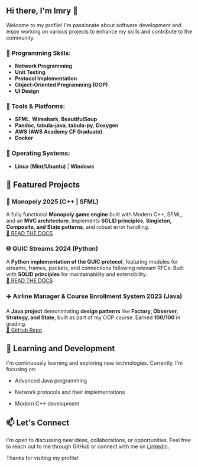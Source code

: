 ## Hi there, I'm Imry 👋

Welcome to my profile!
I'm passionate about software development and enjoy working on various projects to enhance my skills and contribute to the community.

### 🔹 Programming Skills:
- **Network Programming**
- **Unit Testing**
- **Protocol Implementation**
- **Object-Oriented Programming (OOP)**
- **UI Design**

### 🔹 Tools & Platforms:
- **SFML**, **Wireshark**, **BeautifulSoup**
- **Pandoc**, **tabula-java**, **tabula-py**, **Doxygen**
- **AWS (AWS Academy CF Graduate)**
- **Docker**

### 🔹 Operating Systems:
- **Linux (Mint/Ubuntu)** | **Windows**
  
## 🔭 Featured Projects
### 🎲 **Monopoly 2025** (C++ | SFML)  
A fully functional **Monopoly game engine** built with Modern C++, SFML, and an **MVC architecture**. Implements **SOLID principles**, **Singleton, Composite, and State patterns**, and robust error handling.  
[🔗 READ THE DOCS](https://imrum.github.io/cpponopoly/html/)

### 🌐 **QUIC Streams 2024** (Python)  
A **Python implementation of the QUIC protocol**, featuring modules for streams, frames, packets, and connections following relevant RFCs. Built with **SOLID principles** for maintainability and extensibility.  
[🔗 READ THE DOCS](https://imrum.github.io/auquic/html/)

### ✈️ **Airline Manager & Course Enrollment System 2023** (Java)  
A **Java project** demonstrating **design patterns** like **Factory, Observer, Strategy, and State**, built as part of my OOP course. Earned **100/100** in grading.  
[🔗 GitHub Repo](https://github.com/iMRUM/OOP-Sem1-2023-4-AU)


## 🌱 Learning and Development

I'm continuously learning and exploring new technologies. Currently, I'm focusing on:

- Advanced Java programming

- Network protocols and their implementations

- Modern C++ development

## 📫 Let's Connect

I'm open to discussing new ideas, collaborations, or opportunities.
Feel free to reach out to me through GitHub or connect with me on [LinkedIn](https://www.linkedin.com/in/imry-rodkin-805ba6285). 

Thanks for visiting my profile!

<!--
**iMRUM/iMRUM** is a ✨ _special_ ✨ repository because its `README.md` (this file) appears on your GitHub profile.

Here are some ideas to get you started:

- 🔭 I’m currently working on ...
- 🌱 I’m currently learning ...
- 👯 I’m looking to collaborate on ...
- 🤔 I’m looking for help with ...
- 💬 Ask me about ...
- 📫 How to reach me: ...
- 😄 Pronouns: ...
- ⚡ Fun fact: ...
-->
